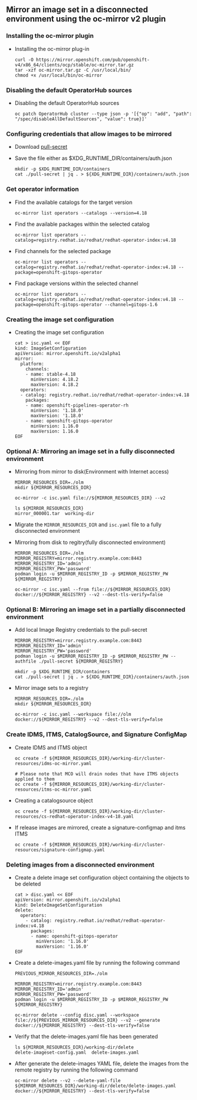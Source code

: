 ## Mirror an image set in a disconnected environment using the oc-mirror v2 plugin


### Installing the oc-mirror plugin

* Installing the oc-mirror plug-in
  ```
  curl -O https://mirror.openshift.com/pub/openshift-v4/x86_64/clients/ocp/stable/oc-mirror.tar.gz
  tar -xzf oc-mirror.tar.gz -C /usr/local/bin/
  chmod +x /usr/local/bin/oc-mirror
  ```

### Disabling the default OperatorHub sources
* Disabling the default OperatorHub sources
  ```
  oc patch OperatorHub cluster --type json -p '[{"op": "add", "path": "/spec/disableAllDefaultSources", "value": true}]'
  ```

### Configuring credentials that allow images to be mirrored

* Download [pull-secret](https://console.redhat.com/openshift/install/pull-secret)
  
* Save the file either as $XDG_RUNTIME_DIR/containers/auth.json
  ```
  mkdir -p $XDG_RUNTIME_DIR/containers
  cat ./pull-secret | jq . > ${XDG_RUNTIME_DIR}/containers/auth.json
  ```

### Get operator information

* Find the available catalogs for the target version
  ```
  oc-mirror list operators --catalogs --version=4.18
  ```

* Find the available packages within the selected catalog
  ```
  oc-mirror list operators --catalog=registry.redhat.io/redhat/redhat-operator-index:v4.18
  ```

* Find channels for the selected package
  ```
  oc-mirror list operators --catalog=registry.redhat.io/redhat/redhat-operator-index:v4.18 --package=openshift-gitops-operator
  ```

* Find package versions within the selected channel
  ```
  oc-mirror list operators --catalog=registry.redhat.io/redhat/redhat-operator-index:v4.18 --package=openshift-gitops-operator --channel=gitops-1.6
  ```

### Creating the image set configuration

* Creating the image set configuration
  ```
  cat > isc.yaml << EOF
  kind: ImageSetConfiguration
  apiVersion: mirror.openshift.io/v2alpha1
  mirror:
    platform:
      channels:
      - name: stable-4.18
        minVersion: 4.18.2
        maxVersion: 4.18.2
    operators:
    - catalog: registry.redhat.io/redhat/redhat-operator-index:v4.18
      packages:
      - name: openshift-pipelines-operator-rh
        minVersion: '1.18.0'
        maxVersion: '1.18.0'
      - name: openshift-gitops-operator
        minVersion: 1.16.0
        maxVersion: 1.16.0
  EOF
  ```
  
### Optional A: Mirroring an image set in a fully disconnected environment
* Mirroring from mirror to disk(Environment with Internet access) 
  ```
  MIRROR_RESOURCES_DIR=./olm
  mkdir ${MIRROR_RESOURCES_DIR}

  oc-mirror -c isc.yaml file://${MIRROR_RESOURCES_DIR} --v2

  ls ${MIRROR_RESOURCES_DIR}
  mirror_000001.tar  working-dir
  ```

* Migrate the `MIRROR_RESOURCES_DIR` and `isc.yaml` file to a fully disconnected environment

* Mirroring from disk to regitry(fully disconnected environment)
  ```
  MIRROR_RESOURCES_DIR=./olm
  MIRROR_REGISTRY=mirror.registry.example.com:8443
  MIRROR_REGISTRY_ID='admin'
  MIRROR_REGISTRY_PW='password'
  podman login -u $MIRROR_REGISTRY_ID -p $MIRROR_REGISTRY_PW ${MIRROR_REGISTRY}

  oc-mirror -c isc.yaml --from file://${MIRROR_RESOURCES_DIR} docker://${MIRROR_REGISTRY} --v2 --dest-tls-verify=false
  ```

### Optional B: Mirroring an image set in a partially disconnected environment

* Add local Image Registry credentials to the pull-secret
  ```
  MIRROR_REGISTRY=mirror.registry.example.com:8443
  MIRROR_REGISTRY_ID='admin'
  MIRROR_REGISTRY_PW='password'
  podman login -u $MIRROR_REGISTRY_ID -p $MIRROR_REGISTRY_PW --authfile ./pull-secret ${MIRROR_REGISTRY}

  mkdir -p $XDG_RUNTIME_DIR/containers 
  cat ./pull-secret | jq . > ${XDG_RUNTIME_DIR}/containers/auth.json
  ```

* Mirror image sets to a registry
  ```
  MIRROR_RESOURCES_DIR=./olm
  mkdir ${MIRROR_RESOURCES_DIR}

  oc-mirror -c isc.yaml --workspace file://olm docker://${MIRROR_REGISTRY} --v2 --dest-tls-verify=false
  ```
  
### Create IDMS, ITMS, CatalogSource, and Signature ConfigMap

* Create IDMS and ITMS object 
  ```
  oc create -f ${MIRROR_RESOURCES_DIR}/working-dir/cluster-resources/idms-oc-mirror.yaml

  # Please note that MCO will drain nodes that have ITMS objects applied to them
  oc create -f ${MIRROR_RESOURCES_DIR}/working-dir/cluster-resources/itms-oc-mirror.yaml  
  ```
* Creating a catalogsource object
  ```
  oc create -f ${MIRROR_RESOURCES_DIR}/working-dir/cluster-resources/cs-redhat-operator-index-v4-18.yaml  
  ```
* If release images are mirrored, create a signature-configmap and itms ITMS
  ```
  oc create -f ${MIRROR_RESOURCES_DIR}/working-dir/cluster-resources/signature-configmap.yaml
  ```

### Deleting images from a disconnected environment 

* Create a delete image set configuration object containing the objects to be deleted
  ```
  cat > disc.yaml << EOF
  apiVersion: mirror.openshift.io/v2alpha1
  kind: DeleteImageSetConfiguration
  delete:
    operators:
      - catalog: registry.redhat.io/redhat/redhat-operator-index:v4.18
        packages:
        - name: openshift-gitops-operator
          minVersion: '1.16.0'
          maxVersion: '1.16.0'
  EOF
  ```
* Create a delete-images.yaml file by running the following command
  ```
  PREVIOUS_MIRROR_RESOURCES_DIR=./olm
  
  MIRROR_REGISTRY=mirror.registry.example.com:8443
  MIRROR_REGISTRY_ID='admin'
  MIRROR_REGISTRY_PW='password'
  podman login -u $MIRROR_REGISTRY_ID -p $MIRROR_REGISTRY_PW ${MIRROR_REGISTRY}
  
  oc-mirror delete --config disc.yaml --workspace file://${PREVIOUS_MIRROR_RESOURCES_DIR} --v2 --generate docker://${MIRROR_REGISTRY} --dest-tls-verify=false
  ```
* Verify that the delete-images.yaml file has been generated
  ```
  ls ${MIRROR_RESOURCES_DIR}/working-dir/delete
  delete-imageset-config.yaml  delete-images.yaml
  ```
* After generate the delete-images YAML file, delete the images from the remote registry by running the following command
  ```
  oc-mirror delete --v2 --delete-yaml-file ${MIRROR_RESOURCES_DIR}/working-dir/delete/delete-images.yaml docker://${MIRROR_REGISTRY} --dest-tls-verify=false
  ```
